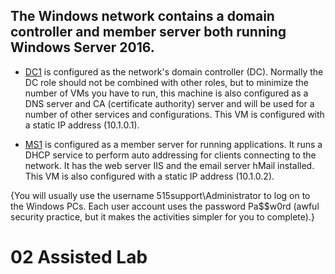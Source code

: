 ## The Windows network contains a domain controller and member server both running Windows Server 2016.

-   [DC1](https://labclient.labondemand.com/Instructions/e32cbc8a-ace3-4dca-a698-ba8475de1963?rc=10#) is configured as the network's domain controller (DC). Normally the DC role should not be combined with other roles, but to minimize the number of VMs you have to run, this machine is also configured as a DNS server and CA (certificate authority) server and will be used for a number of other services and configurations. This VM is configured with a static IP address (10.1.0.1).
    
-   [MS1](https://labclient.labondemand.com/Instructions/e32cbc8a-ace3-4dca-a698-ba8475de1963?rc=10#) is configured as a member server for running applications. It runs a DHCP service to perform auto addressing for clients connecting to the network. It has the web server IIS and the email server hMail installed. This VM is also configured with a static IP address (10.1.0.2).
    

{You will usually use the username 515support\Administrator to log on to the Windows PCs. Each user account uses the password Pa\$$w0rd (awful security practice, but it makes the activities simpler for you to complete).}





# 02 Assisted Lab 